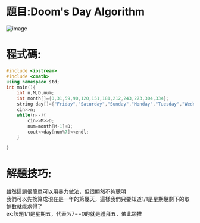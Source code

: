 # 題目:Doom's Day Algorithm
![image](https://github.com/HoChenYu/Programming-practice/assets/63805851/1462761e-635f-4bc3-a594-9f0d0426f38e)

# 程式碼:
````C++
#include <iostream>
#include <cmath>
using namespace std;
int main(){
	int n,M,D,num;
	int month[]={0,31,59,90,120,151,181,212,243,273,304,334};
	string day[]={"Friday","Saturday","Sunday","Monday","Tuesday","Wednesday","Thursday"};
	cin>>n;
	while(n--){
		cin>>M>>D;
		num=month[M-1]+D;
		cout<<day[num%7]<<endl;
	}

}
````

# 解題技巧:
雖然這題很簡單可以用暴力做法，但很顯然不夠聰明  
我們可以先換算成現在是一年的第幾天，這樣我們只要知道1/1是星期幾剩下的取餘數就能求得了  
ex:該題1/1是星期五，代表%7==0的就是禮拜五，依此類推
